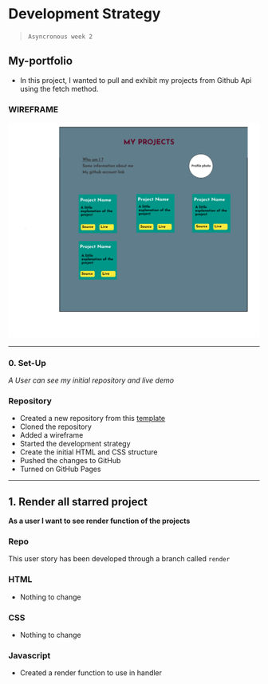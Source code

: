 # Development Strategy

> `Asyncronous week 2`

## My-portfolio

- In this project, I wanted to pull and exhibit my projects from Github Api using the fetch method.

### WIREFRAME

![wireframe](/public/assets/wireframe_my_projects.png)

---

### 0. Set-Up

_A User can see my initial repository and live demo_

### Repository

- Created a new repository from this [template](https://github.com/HackYourFutureBelgium/starter-basic-import-export)
- Cloned the repository
- Added a wireframe
- Started the development strategy
- Create the initial HTML and CSS structure
- Pushed the changes to GitHub
- Turned on GitHub Pages

---

## 1. Render all starred project 


__As a user I want to see render function of the projects__

### Repo

This user story has been developed through a branch called `render`

### HTML

- Nothing to change

### CSS

- Nothing to change

### Javascript

- Created a render function to use in handler

